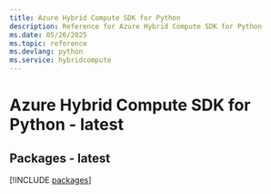 ```yaml
---
title: Azure Hybrid Compute SDK for Python
description: Reference for Azure Hybrid Compute SDK for Python
ms.date: 05/26/2025
ms.topic: reference
ms.devlang: python
ms.service: hybridcompute
---
```

# Azure Hybrid Compute SDK for Python - latest
## Packages - latest
[!INCLUDE [packages](hybrid-compute-index.md)]